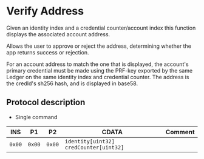 # Verify Address

Given an identity index and a credential counter/account index this function displays the associated account address.

Allows the user to approve or reject the address, determining whether the app returns success or rejection.

For an account address to match the one that is displayed, the account's primary credential must be made using the PRF-key exported by the same Ledger on the same identity index and credential counter.
The address is the credId's sh256 hash, and is displayed in base58.

## Protocol description

* Single command

INS | P1 | P2 | CDATA | Comment |
|--------|--------|--------|------------|----|
| `0x00` | `0x00` | `0x00` | `identity[uint32] credCounter[uint32]` |  |
